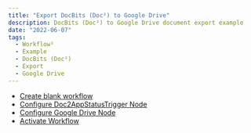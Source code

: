 ```yaml
---
title: "Export DocBits (Doc²) to Google Drive"
description: DocBits (Doc²) to Google Drive document export example
date: "2022-06-07"
tags:
  - Workflow²
  - Example
  - DocBits (Doc²)
  - Export
  - Google Drive
---
```


- [Create blank workflow](/example/export-to-gdrive/create-blank-workflow/)
- [Configure Doc2AppStatusTrigger Node](/example/export-to-gdrive/configure-doc2-status-trigger/)
- [Configure Google Drive Node](/example/export-to-gdrive/configure-gdrive-node/)
- [Activate Workflow](/example/export-to-gdrive/activate-workflow/)